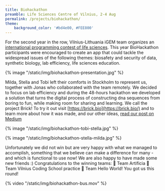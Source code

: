 ```yaml
---
title: Biohackathon
preamble: Life Sciences Centre of Vilnius, 2-4 Aug
permalink: /projects/biohackathon/
theme:
    background_color: '#bd4e00, #FEE800'
---
```


For the second year in the row, Vilnius-Lithuania iGEM team organizes an [international programming contest of life sciences](https://www.facebook.com/events/403870607004932/). This year BioHackathon participants were encouraged to create an app that could tackle the widespread issues of the following themes: biosafety and security of data, synthetic biology, lab efficiency, life sciences education.

{% image "/static/img/biohackathon-presentation.jpg" %}

Milda, Stella and Tobi left their comforts in Stockholm to represent us, together with Jonas who collaborated with the team remotely. We decided to focus on lab efficiency and during the 48-hours hackathon we developed a solution that turns the digital process of constructing dna sequences from boring to fun, while making room for sharing and learning. We call the project Brick! To try it out visit [https://brick.bio](https://brick.bio/) and to learn more about how it was made, and our other ideas, [read our post on Medium](https://medium.com/@jonasjohansson/biohackath-1a8762f93f3a)

{% image "/static/img/biohackathon-tobi-stella.jpg"  %}

{% image "/static/img/biohackathon-stella-milda.jpg" %}

Unfortunately we did not win but are very happy with what we managed to accomplish, something that we believe can make a difference for many - and which is functional to use now! We are also happy to have made some new friends :) Congratulations to the winning teams: 🥇 Team Artificia 🥈 Team Vilnius Coding School practice 🥉 Team Hello World! You got us this round!

{% video "/static/img/biohackathon-bus.mov" %}

